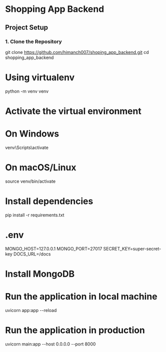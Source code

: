 # Shopping App Backend

## Project Setup

### 1. Clone the Repository
git clone https://github.com/himanch007/shoping_app_backend.git
cd shopping_app_backend

# Using virtualenv
python -m venv venv

# Activate the virtual environment
# On Windows
venv\Scripts\activate
# On macOS/Linux
source venv/bin/activate

# Install dependencies
pip install -r requirements.txt

# .env
MONGO_HOST=127.0.0.1
MONGO_PORT=27017
SECRET_KEY=super-secret-key
DOCS_URL=/docs

# Install MongoDB

# Run the application in local machine
uvicorn app:app --reload

# Run the application in production
uvicorn main:app --host 0.0.0.0 --port 8000
